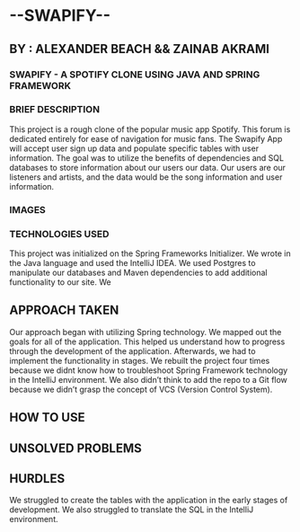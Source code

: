 
# --SWAPIFY--

## BY : ALEXANDER BEACH  &&  ZAINAB AKRAMI

### SWAPIFY - A SPOTIFY CLONE USING JAVA AND SPRING FRAMEWORK

### BRIEF DESCRIPTION
This project is a rough clone of the popular music app Spotify. This forum is dedicated entirely for ease of navigation for music fans. The Swapify App will accept user sign up data and populate specific tables with user information. The goal was to utilize the benefits of dependencies and SQL databases to store information about our users our data. Our users are our listeners and artists, and the data would be the song information and user information.

### IMAGES

### TECHNOLOGIES USED
This project was initialized on the Spring Frameworks Initializer. We wrote in the Java language and used the IntelliJ IDEA. We used Postgres to manipulate our databases and Maven dependencies to add additional functionality to our site. We

## APPROACH TAKEN
Our approach began with utilizing Spring technology. We mapped out the goals for all of the application. This helped us understand how to progress through the development of the application. Afterwards, we had to implement the functionality in stages. We rebuilt the project four times because we didnt know how to troubleshoot Spring Framework technology in the IntelliJ environment. We also didn’t think to add the repo to a Git flow because we didn’t grasp the concept of VCS (Version Control System).

## HOW TO USE

## UNSOLVED PROBLEMS

## HURDLES
We struggled to create the tables with the application in the early stages of development. We also struggled to translate the SQL in the IntelliJ environment.
